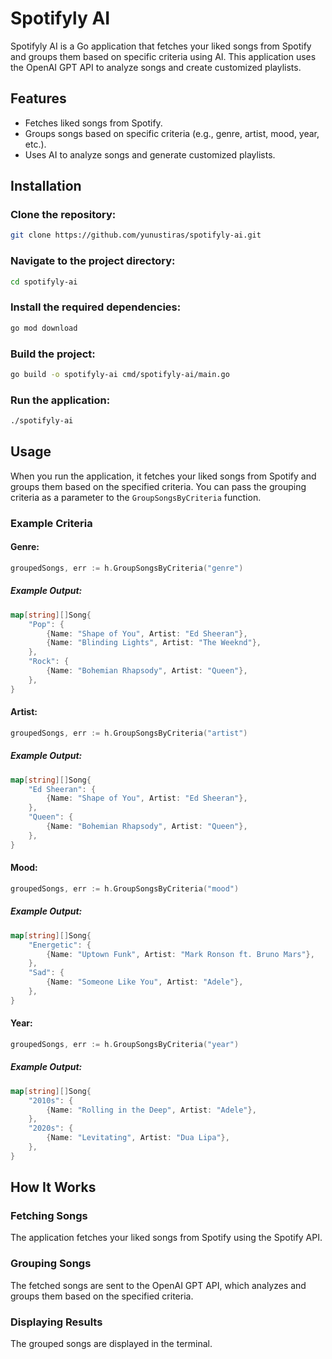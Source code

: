 # Spotifyly AI

Spotifyly AI is a Go application that fetches your liked songs from Spotify and groups them based on specific criteria using AI. This application uses the OpenAI GPT API to analyze songs and create customized playlists.

## Features
- Fetches liked songs from Spotify.
- Groups songs based on specific criteria (e.g., genre, artist, mood, year, etc.).
- Uses AI to analyze songs and generate customized playlists.

## Installation

### Clone the repository:
```bash
git clone https://github.com/yunustiras/spotifyly-ai.git
```

### Navigate to the project directory:
```bash
cd spotifyly-ai
```

### Install the required dependencies:
```bash
go mod download
```

### Build the project:
```bash
go build -o spotifyly-ai cmd/spotifyly-ai/main.go
```

### Run the application:
```bash
./spotifyly-ai
```

## Usage
When you run the application, it fetches your liked songs from Spotify and groups them based on the specified criteria. You can pass the grouping criteria as a parameter to the `GroupSongsByCriteria` function.

### Example Criteria

#### Genre:
```go
groupedSongs, err := h.GroupSongsByCriteria("genre")
```
##### Example Output:
```go
map[string][]Song{
    "Pop": {
        {Name: "Shape of You", Artist: "Ed Sheeran"},
        {Name: "Blinding Lights", Artist: "The Weeknd"},
    },
    "Rock": {
        {Name: "Bohemian Rhapsody", Artist: "Queen"},
    },
}
```

#### Artist:
```go
groupedSongs, err := h.GroupSongsByCriteria("artist")
```
##### Example Output:
```go
map[string][]Song{
    "Ed Sheeran": {
        {Name: "Shape of You", Artist: "Ed Sheeran"},
    },
    "Queen": {
        {Name: "Bohemian Rhapsody", Artist: "Queen"},
    },
}
```

#### Mood:
```go
groupedSongs, err := h.GroupSongsByCriteria("mood")
```
##### Example Output:
```go
map[string][]Song{
    "Energetic": {
        {Name: "Uptown Funk", Artist: "Mark Ronson ft. Bruno Mars"},
    },
    "Sad": {
        {Name: "Someone Like You", Artist: "Adele"},
    },
}
```

#### Year:
```go
groupedSongs, err := h.GroupSongsByCriteria("year")
```
##### Example Output:
```go
map[string][]Song{
    "2010s": {
        {Name: "Rolling in the Deep", Artist: "Adele"},
    },
    "2020s": {
        {Name: "Levitating", Artist: "Dua Lipa"},
    },
}
```

## How It Works

### Fetching Songs
The application fetches your liked songs from Spotify using the Spotify API.

### Grouping Songs
The fetched songs are sent to the OpenAI GPT API, which analyzes and groups them based on the specified criteria.

### Displaying Results
The grouped songs are displayed in the terminal.

